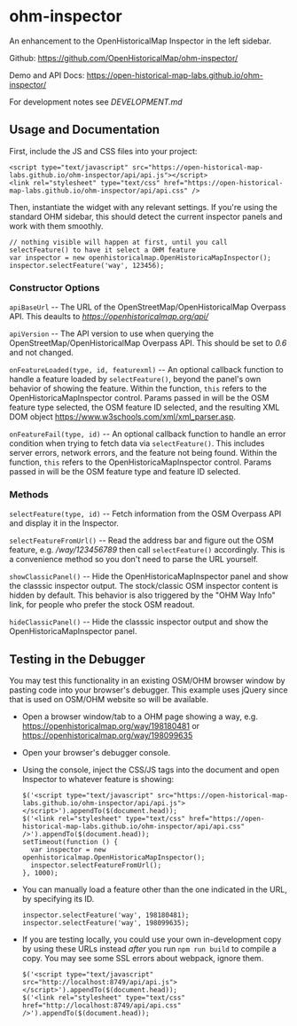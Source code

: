 # ohm-inspector

An enhancement to the OpenHistoricalMap Inspector in the left sidebar.

Github: https://github.com/OpenHistoricalMap/ohm-inspector/

Demo and API Docs: https://open-historical-map-labs.github.io/ohm-inspector/

For development notes see *DEVELOPMENT.md*


## Usage and Documentation

First, include the JS and CSS files into your project:

```
<script type="text/javascript" src="https://open-historical-map-labs.github.io/ohm-inspector/api/api.js"></script>
<link rel="stylesheet" type="text/css" href="https://open-historical-map-labs.github.io/ohm-inspector/api/api.css" />
```

Then, instantiate the widget with any relevant settings. If you're using the standard OHM sidebar, this should detect the current inspector panels and work with them smoothly.

```
// nothing visible will happen at first, until you call selectFeature() to have it select a OHM feature
var inspector = new openhistoricalmap.OpenHistoricaMapInspector();
inspector.selectFeature('way', 123456);
```


### Constructor Options

`apiBaseUrl` -- The URL of the OpenStreetMap/OpenHistoricalMap Overpass API. This deaults to *https://openhistoricalmap.org/api/*

`apiVersion` -- The API version to use when querying the OpenStreetMap/OpenHistoricalMap Overpass API. This should be set to *0.6* and not changed.

`onFeatureLoaded(type, id, featurexml)` -- An optional callback function to handle a feature loaded by `selectFeature()`, beyond the panel's own behavior of showing the feature. Within the function, `this` refers to the OpenHistoricaMapInspector control. Params passed in will be the OSM feature type selected, the OSM feature ID selected, and the resulting XML DOM object https://www.w3schools.com/xml/xml_parser.asp.

`onFeatureFail(type, id)` -- An optional callback function to handle an error condition when trying to fetch data via `selectFeature()`. This includes server errors, network errors, and the feature not being found. Within the function, `this` refers to the OpenHistoricaMapInspector control. Params passed in will be the OSM feature type and feature ID selected.


### Methods

`selectFeature(type, id)` -- Fetch information from the OSM Overpass API and display it in the Inspector.

`selectFeatureFromUrl()` -- Read the address bar and figure out the OSM feature, e.g. _/way/123456789_ then call `selectFeature()` accordingly. This is a convenience method so you don't need to parse the URL yourself.

`showClassicPanel()` -- Hide the OpenHistoricaMapInspector panel and show the classsic inspector output. The stock/classic OSM inspector content is hidden by default. This behavior is also triggered by the "OHM Way Info" link, for people who prefer the stock OSM readout.

`hideClassicPanel()` -- Hide the classsic inspector output and show the OpenHistoricaMapInspector panel.


## Testing in the Debugger

You may test this functionality in an existing OSM/OHM browser window by pasting code into your browser's debugger. This example uses jQuery since that is used on OSM/OHM website so will be available.

* Open a browser window/tab to a OHM page showing a way, e.g. https://openhistoricalmap.org/way/198180481 or https://openhistoricalmap.org/way/198099635

* Open your browser's debugger console.

* Using the console, inject the CSS/JS tags into the document and open Inspector to whatever feature is showing:
  ```
  $('<script type="text/javascript" src="https://open-historical-map-labs.github.io/ohm-inspector/api/api.js"></script>').appendTo($(document.head));
  $('<link rel="stylesheet" type="text/css" href="https://open-historical-map-labs.github.io/ohm-inspector/api/api.css" />').appendTo($(document.head));
  setTimeout(function () {
    var inspector = new openhistoricalmap.OpenHistoricaMapInspector();
    inspector.selectFeatureFromUrl();
  }, 1000);
  ```

* You can manually load a feature other than the one indicated in the URL, by specifying its ID.
  ```
  inspector.selectFeature('way', 198180481);
  inspector.selectFeature('way', 198099635);
  ```

* If you are testing locally, you could use your own in-development copy by using these URLs instead _after_ you run `npm run build` to compile a copy. You may see some SSL errors about webpack, ignore them.
  ```
  $('<script type="text/javascript" src="http://localhost:8749/api/api.js"></script>').appendTo($(document.head));
  $('<link rel="stylesheet" type="text/css" href="http://localhost:8749/api/api.css" />').appendTo($(document.head));
  ```
